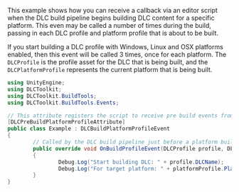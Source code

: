 This example shows how you can receive a callback via an editor script when the DLC build pipeline begins building DLC content for a specific platform. This even may be called a number of times during the build, passing in each DLC profile and platform profile that is about to be built.

If you start building a DLC profile with Windows, Linux and OSX platforms enabled, then this event will be called 3 times, once for each platform. The `DLCProfile` is the profile asset for the DLC that is being built, and the `DLCPlatformProfile` represents the current platform that is being built. 
```cs
using UnityEngine;
using DLCToolkit;
using DLCToolkit.BuildTools;
using DLCToolkit.BuildTools.Events;

// This attribute registers the script to receive pre build events from the DLC build pipeline
[DLCPreBuildPlatformProfileAttribute]
public class Example : DLCBuildPlatformProfileEvent
{
        // Called by the DLC build pipeline just before a platform build begins
        public override void OnBuildProfileEvent(DLCProfile profile, DLCPlatformProfile platformProfile)
        {
                Debug.Log("Start building DLC: " + profile.DLCName);
                Debug.Log("For target platform: " + platformProfile.PlatformFriendlyName);
        }
}
```
